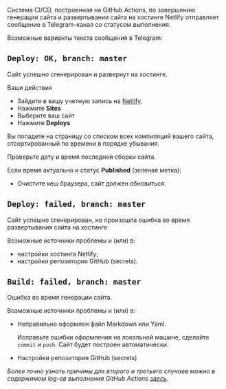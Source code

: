 Система CI/CD, построенная на GitHub Actions, по завершению генерации сайта и развертывании сайта на хостинге Netlify отправляет сообщение в Telegram-канал со статусом выполнения.

Возможные варианты текста сообщения в Telegram:

## `Deploy: OK, branch: master`

Сайт успешно сгенерирован и развернут на хостинге.


Ваши действия

- Зайдите в вашу учетную запись на [Netlify](https://netlify.com).
- Нажмите **Sites**
- Выберите ваш сайт
- Нажмите **Deploys**


Вы попадете на страницу со списком всех компиляций вашего сайта, отсортированный по времени в порядке убывания.


Проверьте дату и время последней сборки сайта. 

Если время актуально и статус **Published** (зеленая метка):

- Очистите кеш браузера, сайт должен обновиться.


## `Deploy: failed, branch: master`

Сайт успешно сгенерирован, но произошла ошибка во время развертывания сайта на хостинге

Возможные источники проблемы и (или) в:

- настройки хостинга Netlify;
- настройки репозитория GitHub (secrets).

## `Build: failed, branch: master`

Ошибка во время генерации сайта.

Возможные источники проблемы и (или) в:

- Неправильно оформлен файл Markdown или Yaml.

  Исправьте ошибки оформления на локальной машине, сделайте `commit` и `push`. Сайт будет построен автоматически.

- Настройки репозитория GitHub (secrets)


*Более точно узнать причины для второго и третьего случаев можно в содержимом log-ов выполнения GitHub Actions [здесь](https://github.com/alextim/s-bars/actions).*

